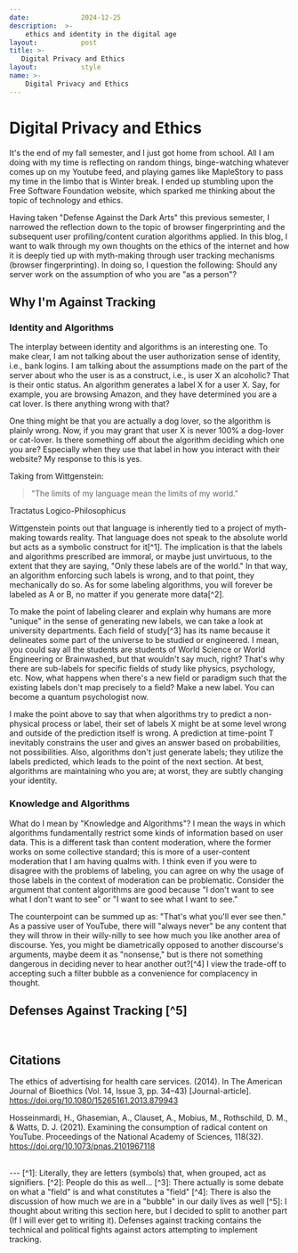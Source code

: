 ```yaml
---
date:             2024-12-25
description:  >-
    ethics and identity in the digital age
layout:           post
title: >-
   Digital Privacy and Ethics 
layout:           style
name: >-
    Digital Privacy and Ethics
---
```



# Digital Privacy and Ethics 

It's the end of my fall semester, and I just got home from school. All I am doing with my time is reflecting on random things, binge-watching whatever comes up on my Youtube feed, and playing games like MapleStory to pass my time in the limbo that is Winter break. I ended up stumbling upon the Free Software Foundation website, which sparked me thinking about the topic of technology and ethics. 

Having taken "Defense Against the Dark Arts" this previous semester, I narrowed the reflection down to the topic of browser fingerprinting and the subsequent user profiling/content curation algorithms applied. In this blog, I want to walk through my own thoughts on the ethics of the internet and how it is deeply tied up with myth-making through user tracking mechanisms (browser fingerprinting). In doing so, I question the following: Should any server work on the assumption of who you are "as a person"?

## Why I'm Against Tracking

### Identity and Algorithms 

The interplay between identity and algorithms is an interesting one. To make clear, I am not talking about the user authorization sense of identity, i.e., bank logins. I am talking about the assumptions made on the part of the server about who the user is as a construct, i.e., is user X an alcoholic? That is their ontic status. An algorithm generates a label X for a user X. Say, for example, you are browsing Amazon, and they have determined you are a cat lover. Is there anything wrong with that?

One thing might be that you are actually a dog lover, so the algorithm is plainly wrong. Now, if you may grant that user X is never 100% a dog-lover or cat-lover. Is there something off about the algorithm deciding which one you are? Especially when they use that label in how you interact with their website? My response to this is yes. 

Taking from Wittgenstein:
>"The limits of my language mean the limits of my world."
<figcaption class="blockquote-footer">Tractatus Logico-Philosophicus</figcaption>


Wittgenstein points out that language is inherently tied to a project of myth-making towards reality. That language does not speak to the absolute world but acts as a symbolic construct for it[^1]. The implication is that the labels and algorithms prescribed are immoral, or maybe just unvirtuous, to the extent that they are saying, "Only these labels are of the world." In that way, an algorithm enforcing such labels is wrong, and to that point, they mechanically do so. As for some labeling algorithms, you will forever be labeled as A or B, no matter if you generate more data[^2]. 

To make the point of labeling clearer and explain why humans are more "unique" in the sense of generating new labels, we can take a look at university departments. Each field of study[^3] has its name because it delineates some part of the universe to be studied or engineered. I mean, you could say all the students are students of World Science or World Engineering or Brainwashed, but that wouldn't say much, right? That's why there are sub-labels for specific fields of study like physics, psychology, etc. Now, what happens when there's a new field or paradigm such that the existing labels don't map precisely to a field? Make a new label. You can become a quantum psychologist now.

I make the point above to say that when algorithms try to predict a non-physical process or label, their set of labels X might be at some level wrong and outside of the prediction itself is wrong. A prediction at time-point T inevitably constrains the user and gives an answer based on probabilities, not possibilities. Also, algorithms don't just generate labels; they utilize the labels predicted, which leads to the point of the next section. At best, algorithms are maintaining who you are; at worst, they are subtly changing your identity.

### Knowledge and Algorithms

What do I mean by "Knowledge and Algorithms"? I mean the ways in which algorithms fundamentally restrict some kinds of information based on user data. This is a different task than content moderation, where the former works on some collective standard; this is more of a user-content moderation that I am having qualms with. I think even if you were to disagree with the problems of labeling, you can agree on why the usage of those labels in the context of moderation can be problematic. Consider the argument that content algorithms are good because "I don't want to see what I don't want to see" or "I want to see what I want to see."

The counterpoint can be summed up as: "That's what you'll ever see then." As a passive user of YouTube, there will "always never" be any content that they will throw in their willy-nilly to see how much you like another area of discourse. Yes, you might be diametrically opposed to another discourse's arguments, maybe deem it as "nonsense," but is there not something dangerous in deciding never to hear another out?[^4] I view the trade-off to accepting such a filter bubble as a convenience for complacency in thought.

## Defenses Against Tracking [^5]

<br/>

## Citations

The ethics of advertising for health care services. (2014). In The American Journal of Bioethics (Vol. 14, Issue 3, pp. 34–43) [Journal-article]. https://doi.org/10.1080/15265161.2013.879943

Hosseinmardi, H., Ghasemian, A., Clauset, A., Mobius, M., Rothschild, D. M., & Watts, D. J. (2021). Examining the consumption of radical content on YouTube. Proceedings of the National Academy of Sciences, 118(32). https://doi.org/10.1073/pnas.2101967118

<br/>
---
[^1]: Literally, they are letters (symbols) that, when grouped, act as signifiers.
[^2]: People do this as well...
[^3]: There actually is some debate on what a "field" is and what constitutes a "field"
[^4]: There is also the discussion of how much we are in a "bubble" in our daily lives as well 
[^5]: I thought about writing this section here, but I decided to split to another part (If I will ever get to writing it). Defenses against tracking contains the technical and political fights against actors attempting to implement tracking.


